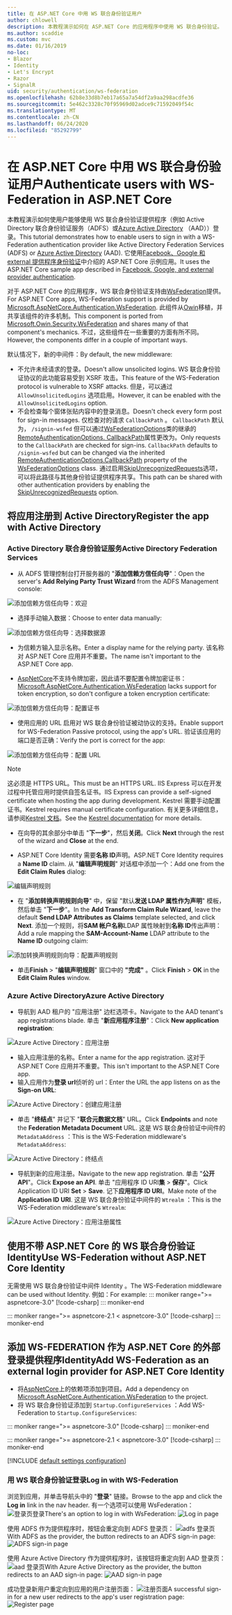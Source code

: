```yaml
---
title: 在 ASP.NET Core 中用 WS 联合身份验证用户
author: chlowell
description: 本教程演示如何在 ASP.NET Core 的应用程序中使用 WS 联合身份验证。
ms.author: scaddie
ms.custom: mvc
ms.date: 01/16/2019
no-loc:
- Blazor
- Identity
- Let's Encrypt
- Razor
- SignalR
uid: security/authentication/ws-federation
ms.openlocfilehash: 62b8e33d8b7eb17a65a7a54df2a9aa298acdfe36
ms.sourcegitcommit: 5e462c3328c70f95969d02adce9c71592049f54c
ms.translationtype: MT
ms.contentlocale: zh-CN
ms.lasthandoff: 06/24/2020
ms.locfileid: "85292799"
---
```

# <a name="authenticate-users-with-ws-federation-in-aspnet-core"></a><span data-ttu-id="7b34e-103">在 ASP.NET Core 中用 WS 联合身份验证用户</span><span class="sxs-lookup"><span data-stu-id="7b34e-103">Authenticate users with WS-Federation in ASP.NET Core</span></span>

<span data-ttu-id="7b34e-104">本教程演示如何使用户能够使用 WS 联合身份验证提供程序（例如 Active Directory 联合身份验证服务（ADFS）或[Azure Active Directory](/azure/active-directory/) （AAD））登录。</span><span class="sxs-lookup"><span data-stu-id="7b34e-104">This tutorial demonstrates how to enable users to sign in with a WS-Federation authentication provider like Active Directory Federation Services (ADFS) or [Azure Active Directory](/azure/active-directory/) (AAD).</span></span> <span data-ttu-id="7b34e-105">它使用[Facebook、Google 和 external 提供程序身份验证](xref:security/authentication/social/index)中介绍的 ASP.NET Core 示例应用。</span><span class="sxs-lookup"><span data-stu-id="7b34e-105">It uses the ASP.NET Core sample app described in [Facebook, Google, and external provider authentication](xref:security/authentication/social/index).</span></span>

<span data-ttu-id="7b34e-106">对于 ASP.NET Core 的应用程序，WS 联合身份验证支持由[WsFederation](https://www.nuget.org/packages/Microsoft.AspNetCore.Authentication.WsFederation)提供。</span><span class="sxs-lookup"><span data-stu-id="7b34e-106">For ASP.NET Core apps, WS-Federation support is provided by [Microsoft.AspNetCore.Authentication.WsFederation](https://www.nuget.org/packages/Microsoft.AspNetCore.Authentication.WsFederation).</span></span> <span data-ttu-id="7b34e-107">此组件从[Owin](https://www.nuget.org/packages/Microsoft.Owin.Security.WsFederation)移植，并共享该组件的许多机制。</span><span class="sxs-lookup"><span data-stu-id="7b34e-107">This component is ported from [Microsoft.Owin.Security.WsFederation](https://www.nuget.org/packages/Microsoft.Owin.Security.WsFederation) and shares many of that component's mechanics.</span></span> <span data-ttu-id="7b34e-108">不过，这些组件在一些重要的方面有所不同。</span><span class="sxs-lookup"><span data-stu-id="7b34e-108">However, the components differ in a couple of important ways.</span></span>

<span data-ttu-id="7b34e-109">默认情况下，新的中间件：</span><span class="sxs-lookup"><span data-stu-id="7b34e-109">By default, the new middleware:</span></span>

* <span data-ttu-id="7b34e-110">不允许未经请求的登录。</span><span class="sxs-lookup"><span data-stu-id="7b34e-110">Doesn't allow unsolicited logins.</span></span> <span data-ttu-id="7b34e-111">WS 联合身份验证协议的此功能容易受到 XSRF 攻击。</span><span class="sxs-lookup"><span data-stu-id="7b34e-111">This feature of the WS-Federation protocol is vulnerable to XSRF attacks.</span></span> <span data-ttu-id="7b34e-112">但是，可以通过 `AllowUnsolicitedLogins` 选项启用。</span><span class="sxs-lookup"><span data-stu-id="7b34e-112">However, it can be enabled with the `AllowUnsolicitedLogins` option.</span></span>
* <span data-ttu-id="7b34e-113">不会检查每个窗体张贴内容中的登录消息。</span><span class="sxs-lookup"><span data-stu-id="7b34e-113">Doesn't check every form post for sign-in messages.</span></span> <span data-ttu-id="7b34e-114">仅检查对的请求 `CallbackPath` 。 `CallbackPath` 默认为， `/signin-wsfed` 但可以通过[WsFederationOptions](/dotnet/api/microsoft.aspnetcore.authentication.wsfederation.wsfederationoptions)类的继承的[RemoteAuthenticationOptions. CallbackPath](/dotnet/api/microsoft.aspnetcore.authentication.remoteauthenticationoptions.callbackpath)属性更改为。</span><span class="sxs-lookup"><span data-stu-id="7b34e-114">Only requests to the `CallbackPath` are checked for sign-ins. `CallbackPath` defaults to `/signin-wsfed` but can be changed via the inherited [RemoteAuthenticationOptions.CallbackPath](/dotnet/api/microsoft.aspnetcore.authentication.remoteauthenticationoptions.callbackpath) property of the [WsFederationOptions](/dotnet/api/microsoft.aspnetcore.authentication.wsfederation.wsfederationoptions) class.</span></span> <span data-ttu-id="7b34e-115">通过启用[SkipUnrecognizedRequests](/dotnet/api/microsoft.aspnetcore.authentication.wsfederation.wsfederationoptions.skipunrecognizedrequests)选项，可以将此路径与其他身份验证提供程序共享。</span><span class="sxs-lookup"><span data-stu-id="7b34e-115">This path can be shared with other authentication providers by enabling the [SkipUnrecognizedRequests](/dotnet/api/microsoft.aspnetcore.authentication.wsfederation.wsfederationoptions.skipunrecognizedrequests) option.</span></span>

## <a name="register-the-app-with-active-directory"></a><span data-ttu-id="7b34e-116">将应用注册到 Active Directory</span><span class="sxs-lookup"><span data-stu-id="7b34e-116">Register the app with Active Directory</span></span>

### <a name="active-directory-federation-services"></a><span data-ttu-id="7b34e-117">Active Directory 联合身份验证服务</span><span class="sxs-lookup"><span data-stu-id="7b34e-117">Active Directory Federation Services</span></span>

* <span data-ttu-id="7b34e-118">从 ADFS 管理控制台打开服务器的 "**添加信赖方信任向导**"：</span><span class="sxs-lookup"><span data-stu-id="7b34e-118">Open the server's **Add Relying Party Trust Wizard** from the ADFS Management console:</span></span>

![添加信赖方信任向导：欢迎](ws-federation/_static/AdfsAddTrust.png)

* <span data-ttu-id="7b34e-120">选择手动输入数据：</span><span class="sxs-lookup"><span data-stu-id="7b34e-120">Choose to enter data manually:</span></span>

![添加信赖方信任向导：选择数据源](ws-federation/_static/AdfsSelectDataSource.png)

* <span data-ttu-id="7b34e-122">为信赖方输入显示名称。</span><span class="sxs-lookup"><span data-stu-id="7b34e-122">Enter a display name for the relying party.</span></span> <span data-ttu-id="7b34e-123">该名称对 ASP.NET Core 应用并不重要。</span><span class="sxs-lookup"><span data-stu-id="7b34e-123">The name isn't important to the ASP.NET Core app.</span></span>

* <span data-ttu-id="7b34e-124">[AspNetCore](https://www.nuget.org/packages/Microsoft.AspNetCore.Authentication.WsFederation)不支持令牌加密，因此请不要配置令牌加密证书：</span><span class="sxs-lookup"><span data-stu-id="7b34e-124">[Microsoft.AspNetCore.Authentication.WsFederation](https://www.nuget.org/packages/Microsoft.AspNetCore.Authentication.WsFederation) lacks support for token encryption, so don't configure a token encryption certificate:</span></span>

![添加信赖方信任向导：配置证书](ws-federation/_static/AdfsConfigureCert.png)

* <span data-ttu-id="7b34e-126">使用应用的 URL 启用对 WS 联合身份验证被动协议的支持。</span><span class="sxs-lookup"><span data-stu-id="7b34e-126">Enable support for WS-Federation Passive protocol, using the app's URL.</span></span> <span data-ttu-id="7b34e-127">验证该应用的端口是否正确：</span><span class="sxs-lookup"><span data-stu-id="7b34e-127">Verify the port is correct for the app:</span></span>

![添加信赖方信任向导：配置 URL](ws-federation/_static/AdfsConfigureUrl.png)

> [!NOTE]
> <span data-ttu-id="7b34e-129">这必须是 HTTPS URL。</span><span class="sxs-lookup"><span data-stu-id="7b34e-129">This must be an HTTPS URL.</span></span> <span data-ttu-id="7b34e-130">IIS Express 可以在开发过程中托管应用时提供自签名证书。</span><span class="sxs-lookup"><span data-stu-id="7b34e-130">IIS Express can provide a self-signed certificate when hosting the app during development.</span></span> <span data-ttu-id="7b34e-131">Kestrel 需要手动配置证书。</span><span class="sxs-lookup"><span data-stu-id="7b34e-131">Kestrel requires manual certificate configuration.</span></span> <span data-ttu-id="7b34e-132">有关更多详细信息，请参阅[Kestrel 文档](xref:fundamentals/servers/kestrel)。</span><span class="sxs-lookup"><span data-stu-id="7b34e-132">See the [Kestrel documentation](xref:fundamentals/servers/kestrel) for more details.</span></span>

* <span data-ttu-id="7b34e-133">在向导的其余部分中单击 "**下一步**"，然后**关闭**。</span><span class="sxs-lookup"><span data-stu-id="7b34e-133">Click **Next** through the rest of the wizard and **Close** at the end.</span></span>

* <span data-ttu-id="7b34e-134">ASP.NET Core Identity 需要**名称 ID**声明。</span><span class="sxs-lookup"><span data-stu-id="7b34e-134">ASP.NET Core Identity requires a **Name ID** claim.</span></span> <span data-ttu-id="7b34e-135">从 "**编辑声明规则**" 对话框中添加一个：</span><span class="sxs-lookup"><span data-stu-id="7b34e-135">Add one from the **Edit Claim Rules** dialog:</span></span>

![编辑声明规则](ws-federation/_static/EditClaimRules.png)

* <span data-ttu-id="7b34e-137">在 "**添加转换声明规则向导**" 中，保留 "默认**发送 LDAP 属性作为声明**" 模板，然后单击 "**下一步**"。</span><span class="sxs-lookup"><span data-stu-id="7b34e-137">In the **Add Transform Claim Rule Wizard**, leave the default **Send LDAP Attributes as Claims** template selected, and click **Next**.</span></span> <span data-ttu-id="7b34e-138">添加一个规则，将**SAM 帐户名称**LDAP 属性映射到**名称 ID**传出声明：</span><span class="sxs-lookup"><span data-stu-id="7b34e-138">Add a rule mapping the **SAM-Account-Name** LDAP attribute to the **Name ID** outgoing claim:</span></span>

![添加转换声明规则向导：配置声明规则](ws-federation/_static/AddTransformClaimRule.png)

* <span data-ttu-id="7b34e-140">单击**Finish**  >  "**编辑声明规则**" 窗口中的 **"完成"** 。</span><span class="sxs-lookup"><span data-stu-id="7b34e-140">Click **Finish** > **OK** in the **Edit Claim Rules** window.</span></span>

### <a name="azure-active-directory"></a><span data-ttu-id="7b34e-141">Azure Active Directory</span><span class="sxs-lookup"><span data-stu-id="7b34e-141">Azure Active Directory</span></span>

* <span data-ttu-id="7b34e-142">导航到 AAD 租户的 "应用注册" 边栏选项卡。</span><span class="sxs-lookup"><span data-stu-id="7b34e-142">Navigate to the AAD tenant's app registrations blade.</span></span> <span data-ttu-id="7b34e-143">单击 "**新应用程序注册**"：</span><span class="sxs-lookup"><span data-stu-id="7b34e-143">Click **New application registration**:</span></span>

![Azure Active Directory：应用注册](ws-federation/_static/AadNewAppRegistration.png)

* <span data-ttu-id="7b34e-145">输入应用注册的名称。</span><span class="sxs-lookup"><span data-stu-id="7b34e-145">Enter a name for the app registration.</span></span> <span data-ttu-id="7b34e-146">这对于 ASP.NET Core 应用并不重要。</span><span class="sxs-lookup"><span data-stu-id="7b34e-146">This isn't important to the ASP.NET Core app.</span></span>
* <span data-ttu-id="7b34e-147">输入应用作为**登录 url**侦听的 url：</span><span class="sxs-lookup"><span data-stu-id="7b34e-147">Enter the URL the app listens on as the **Sign-on URL**:</span></span>

![Azure Active Directory：创建应用注册](ws-federation/_static/AadCreateAppRegistration.png)

* <span data-ttu-id="7b34e-149">单击 "**终结点**" 并记下 "**联合元数据文档**" URL。</span><span class="sxs-lookup"><span data-stu-id="7b34e-149">Click **Endpoints** and note the **Federation Metadata Document** URL.</span></span> <span data-ttu-id="7b34e-150">这是 WS 联合身份验证中间件的 `MetadataAddress` ：</span><span class="sxs-lookup"><span data-stu-id="7b34e-150">This is the WS-Federation middleware's `MetadataAddress`:</span></span>

![Azure Active Directory：终结点](ws-federation/_static/AadFederationMetadataDocument.png)

* <span data-ttu-id="7b34e-152">导航到新的应用注册。</span><span class="sxs-lookup"><span data-stu-id="7b34e-152">Navigate to the new app registration.</span></span> <span data-ttu-id="7b34e-153">单击 "**公开 API**"。</span><span class="sxs-lookup"><span data-stu-id="7b34e-153">Click **Expose an API**.</span></span> <span data-ttu-id="7b34e-154">单击 "应用程序 ID URI**集**  >  **保存**"。</span><span class="sxs-lookup"><span data-stu-id="7b34e-154">Click Application ID URI **Set** > **Save**.</span></span> <span data-ttu-id="7b34e-155">记下**应用程序 ID URI**。</span><span class="sxs-lookup"><span data-stu-id="7b34e-155">Make note of the  **Application ID URI**.</span></span> <span data-ttu-id="7b34e-156">这是 WS 联合身份验证中间件的 `Wtrealm` ：</span><span class="sxs-lookup"><span data-stu-id="7b34e-156">This is the WS-Federation middleware's `Wtrealm`:</span></span>

![Azure Active Directory：应用注册属性](ws-federation/_static/AadAppIdUri.png)

## <a name="use-ws-federation-without-aspnet-core-identity"></a><span data-ttu-id="7b34e-158">使用不带 ASP.NET Core 的 WS 联合身份验证Identity</span><span class="sxs-lookup"><span data-stu-id="7b34e-158">Use WS-Federation without ASP.NET Core Identity</span></span>

<span data-ttu-id="7b34e-159">无需使用 WS 联合身份验证中间件 Identity 。</span><span class="sxs-lookup"><span data-stu-id="7b34e-159">The WS-Federation middleware can be used without Identity.</span></span> <span data-ttu-id="7b34e-160">例如：</span><span class="sxs-lookup"><span data-stu-id="7b34e-160">For example:</span></span>
::: moniker range=">= aspnetcore-3.0"
[!code-csharp[](ws-federation/samples/StartupNon31.cs?name=snippet)]
::: moniker-end

::: moniker range=">= aspnetcore-2.1 < aspnetcore-3.0"
[!code-csharp[](ws-federation/samples/StartupNon21.cs?name=snippet)]
::: moniker-end

## <a name="add-ws-federation-as-an-external-login-provider-for-aspnet-core-identity"></a><span data-ttu-id="7b34e-161">添加 WS-FEDERATION 作为 ASP.NET Core 的外部登录提供程序Identity</span><span class="sxs-lookup"><span data-stu-id="7b34e-161">Add WS-Federation as an external login provider for ASP.NET Core Identity</span></span>

* <span data-ttu-id="7b34e-162">将[AspNetCore](https://www.nuget.org/packages/Microsoft.AspNetCore.Authentication.WsFederation)上的依赖项添加到项目。</span><span class="sxs-lookup"><span data-stu-id="7b34e-162">Add a dependency on [Microsoft.AspNetCore.Authentication.WsFederation](https://www.nuget.org/packages/Microsoft.AspNetCore.Authentication.WsFederation) to the project.</span></span>
* <span data-ttu-id="7b34e-163">将 WS 联合身份验证添加到 `Startup.ConfigureServices` ：</span><span class="sxs-lookup"><span data-stu-id="7b34e-163">Add WS-Federation to `Startup.ConfigureServices`:</span></span>

::: moniker range=">= aspnetcore-3.0"
[!code-csharp[](ws-federation/samples/Startup31.cs?name=snippet)]
::: moniker-end

::: moniker range=">= aspnetcore-2.1 < aspnetcore-3.0"
[!code-csharp[](ws-federation/samples/Startup21.cs?name=snippet)]
::: moniker-end

[!INCLUDE [default settings configuration](social/includes/default-settings.md)]

### <a name="log-in-with-ws-federation"></a><span data-ttu-id="7b34e-164">用 WS 联合身份验证登录</span><span class="sxs-lookup"><span data-stu-id="7b34e-164">Log in with WS-Federation</span></span>

<span data-ttu-id="7b34e-165">浏览到应用，并单击导航头中的 "**登录**" 链接。</span><span class="sxs-lookup"><span data-stu-id="7b34e-165">Browse to the app and click the **Log in** link in the nav header.</span></span> <span data-ttu-id="7b34e-166">有一个选项可以使用 WsFederation： ![ 登录页登录](ws-federation/_static/WsFederationButton.png)</span><span class="sxs-lookup"><span data-stu-id="7b34e-166">There's an option to log in with WsFederation: ![Log in page](ws-federation/_static/WsFederationButton.png)</span></span>

<span data-ttu-id="7b34e-167">使用 ADFS 作为提供程序时，按钮会重定向到 ADFS 登录页： ![ adfs 登录页](ws-federation/_static/AdfsLoginPage.png)</span><span class="sxs-lookup"><span data-stu-id="7b34e-167">With ADFS as the provider, the button redirects to an ADFS sign-in page: ![ADFS sign-in page](ws-federation/_static/AdfsLoginPage.png)</span></span>

<span data-ttu-id="7b34e-168">使用 Azure Active Directory 作为提供程序时，该按钮将重定向到 AAD 登录页： ![ aad 登录页](ws-federation/_static/AadSignIn.png)</span><span class="sxs-lookup"><span data-stu-id="7b34e-168">With Azure Active Directory as the provider, the button redirects to an AAD sign-in page: ![AAD sign-in page](ws-federation/_static/AadSignIn.png)</span></span>

<span data-ttu-id="7b34e-169">成功登录新用户重定向到应用的用户注册页面： ![ 注册页面](ws-federation/_static/Register.png)</span><span class="sxs-lookup"><span data-stu-id="7b34e-169">A successful sign-in for a new user redirects to the app's user registration page: ![Register page](ws-federation/_static/Register.png)</span></span>
